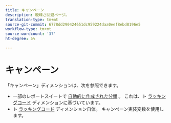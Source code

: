 ```yaml
---
title: キャンペーン
description: 曖昧さ回避ページ。
translation-type: tm+mt
source-git-commit: 6778dd290424651dc959224daa0eef8ebd8196e5
workflow-type: tm+mt
source-wordcount: '37'
ht-degree: 5%

---
```



# キャンペーン

「キャンペーン」ディメンションは、次を参照できます。

* 一部のレポートスイートで [自動的に作成された分類](../classifications/c-classifications.md) 。 これは、ト [ラッキングコード](tracking-code.md) ディメンションに基づいています。
* ト [ラッキングコード](tracking-code.md) ディメンション自体。 [](/help/implement/vars/page-vars/campaign.md) キャンペーン実装変数を使用します。
